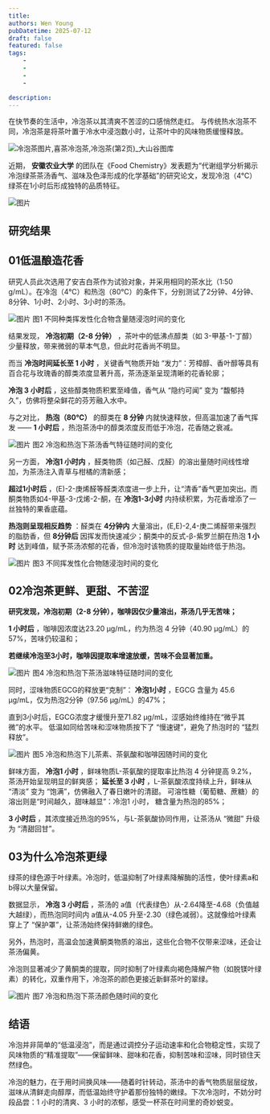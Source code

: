 ```yaml
---
title: 
authors: Wen Young
pubDatetime: 2025-07-12
draft: false
featured: false
tags: 
    - 
    - 
    - 
    - 

description: 
---
```


在快节奏的生活中，冷泡茶以其清爽不苦涩的口感悄然走红。
与传统热水泡茶不同，冷泡茶是将茶叶置于冷水中浸泡数小时，让茶叶中的风味物质缓慢释放。
  

![冷泡茶图片,喜茶冷泡茶,冷泡茶\(第2页\)_大山谷图库](img/6.jpg)
  

近期， **安徽农业大学** 的团队在《Food Chemistry》发表题为“代谢组学分析揭示冷泡绿茶茶汤香气、滋味及色泽形成的化学基础”的研究论文，发现冷泡（4℃）绿茶在1小时后形成独特的品质特征。
  

![图片](img/7.jpg)
  

## 研究结果
## 01低温酿造花香
研究人员此次选用了安吉白茶作为试验对象，并采用相同的茶水比（1:50 g/mL）。在冷泡（4℃）和热泡（80℃）的条件下，分别测试了2分钟、4分钟、8分钟、1小时、2小时、3小时的茶汤。
  

![图片](img/8.jpg)
图1 不同种类挥发性化合物含量随浸泡时间的变化
  

结果发现， **冷泡初期（2-8 分钟）** ，茶叶中的低沸点醇类（如 3-甲基-1-丁醇）少量释放，带来微弱的草本气息，但此时花香尚不明显。
  

而当 **冷泡时间延长至 1 小时** ，关键香气物质开始 “发力”：芳樟醇、香叶醇等具有百合花与玫瑰香的醇类浓度显著升高，茶汤逐渐呈现清晰的花香轮廓；
  

 **冷泡 3 小时后** ，这些醇类物质积累至峰值，香气从 “隐约可闻” 变为 “馥郁持久”，仿佛将整朵鲜花的芬芳融入水中。
  

与之对比， **热泡（80℃）** 的醇类在 **8 分钟** 内就快速释放，但高温加速了香气挥发 —— **1 小时后** ，热泡茶汤中的醇类浓度反而低于冷泡，花香随之衰减。
  

![图片](img/9.jpg)
图2 冷泡和热泡下茶汤香气特征随时间的变化
  

另一方面， **冷泡1 小时内** ，醛类物质（如己醛、戊醛）的溶出量随时间线性增加，为茶汤注入青草与柑橘的清新感；
  

 **超过1小时后** ，(E)-2-庚烯醛等醛类浓度进一步上升，让“清香”香气更加突出。而酮类物质如4-甲基-3-戊烯-2-酮，在 **冷泡1-3小时** 内持续积累，为花香增添了一丝独特的果香底蕴。
  

 **热泡则呈现相反趋势** ：醛类在 **4分钟内** 大量溶出，(E,E)-2,4-庚二烯醛带来强烈的脂肪香，但 **8分钟后** 因挥发而快速减少；酮类中的反式-β-紫罗兰酮在热泡 **1 小时** 达到峰值，赋予茶汤浓郁的花香，但冷泡时该物质的提取量始终低于热泡。
  

![图片](img/10.jpg)
图3 不同挥发性化合物随浸泡时间的变化
  

## 02冷泡茶更鲜、更甜、不苦涩
**研究发现，冷泡初期（2-8 分钟），咖啡因仅少量溶出，茶汤几乎无苦味；**
  

 **1 小时后** ，咖啡因浓度达23.20 μg/mL，约为热泡 4 分钟（40.90 μg/mL）的57%，苦味仍较温和；
  

**若继续冷泡至3小时，咖啡因提取率增速放缓，苦味不会显著加重。**
  

![图片](img/11.jpg)
图4 冷泡和热泡下茶汤滋味特征随时间的变化
  

同时，涩味物质EGCG的释放更“克制”： **冷泡1小时** ，EGCG 含量为 45.6 μg/mL，仅为热泡2分钟（97.56 μg/mL）的47%；
  

直到3小时后，EGCG浓度才缓慢升至71.82 μg/mL，涩感始终维持在“微乎其微”的水平。
低温如同给苦味和涩味物质按下了 “慢速键”，避免了热泡时的 “猛烈释放”。
  

![图片](img/12.jpg)
图5 冷泡和热泡下儿茶素、茶氨酸和咖啡因随时间的变化
  

鲜味方面， **冷泡1 小时** ，鲜味物质L-茶氨酸的提取率比热泡 4 分钟提高 9.2%，茶汤开始呈现明显的鲜爽感；
 **延长至 3 小时** ，L-茶氨酸浓度持续上升，鲜味从 “清淡” 变为 “饱满”，仿佛融入了春日嫩叶的清甜。
可溶性糖（葡萄糖、蔗糖）的溶出则是“时间越久，甜味越显”：冷泡1 小时， 糖含量为热泡的85%；

 **3 小时后** ，其浓度接近热泡的95%，与L-茶氨酸协同作用，让茶汤从 “微甜” 升级为 “清甜回甘”。
  
## 03为什么冷泡茶更绿
绿茶的绿色源于叶绿素。冷泡时，低温抑制了叶绿素降解酶的活性，使叶绿素a和b得以大量保留。
  

数据显示， **冷泡 3 小时后** ，茶汤的 a值（代表绿色）从-2.64降至-4.68（负值越大越绿），而热泡同时间内 a值从-4.05 升至-2.30（绿色减弱）。这就像给叶绿素穿上了 “保护罩”，让茶汤始终保持鲜嫩的绿色。
  

另外，热泡时，高温会加速黄酮类物质的溶出，这些化合物不仅带来涩味，还会让茶汤偏黄。
  

冷泡则显著减少了黄酮类的提取，同时抑制了叶绿素向褐色降解产物（如脱镁叶绿素）的转化，双重作用下，冷泡茶的颜色更接近新鲜茶叶的翠绿。
  

![图片](img/13.jpg)
图7 冷泡和热泡下茶汤颜色随时间的变化
  

## 结语
冷泡并非简单的“低温浸泡”，而是通过调控分子运动速率和化合物稳定性，实现了风味物质的“精准提取”——保留鲜味、甜味和花香，抑制苦味和涩味，同时锁住天然绿色。
  

冷泡的魅力，在于用时间换风味——随着时针转动，茶汤中的香气物质层层绽放，滋味从清鲜走向醇厚，而低温始终守护着那份独特的嫩绿。下次冷泡时，不妨分时段品尝：1 小时的清爽、3 小时的浓郁，感受一杯茶在时间里的奇妙蜕变。

  

